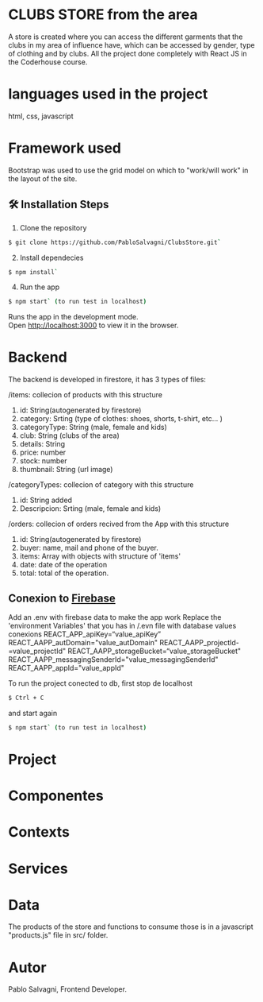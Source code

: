 # CLUBS STORE from the area 
A store is created where you can access the different garments that the clubs in my area of influence have, which can be accessed by gender, type of clothing and by clubs.
All the project done completely with React JS in the Coderhouse course.

# languages used in the project 
html, css, javascript

# Framework used
Bootstrap was used to use the grid model on which to "work/will work" in the layout of the site. 


## 🛠️ Installation Steps

1. Clone the repository

```bash
$ git clone https://github.com/PabloSalvagni/ClubsStore.git`
```

2. Install dependecies
```bash
$ npm install`
```

4. Run the app
```bash
$ npm start` (to run test in localhost)
```
Runs the app in the development mode.\
Open [http://localhost:3000](http://localhost:3000) to view it in the browser.


# Backend
The backend is developed in firestore, it has 3 types of files:

/items: collecion of products with this structure
1. id: String(autogenerated by firestore)
2. category: Srting (type of clothes: shoes, shorts, t-shirt, etc...  )
3. categoryType: String (male, female and kids)
4. club: String (clubs of the area)
5. details: String
6. price: number
7. stock: number 
8. thumbnail: String (url image)


/categoryTypes: collecion of category with this structure
1. id: String added
2. Descripcion: Srting (male, female and kids)

/orders: collecion of orders recived from the App with this structure
1. id: String(autogenerated by firestore)
2. buyer: name, mail and phone of the buyer.
3. items: Array with objects with structure of 'items'
4. date: date of the operation
5. total: total of the operation.

## Conexion to [Firebase](https://console.firebase.google.com/ "Firebase link")
Add an .env with firebase data to make the app work
Replace the 'environment Variables' that you has in /.evn file with database values conexions
REACT_APP_apiKey=“value_apiKey”
REACT_AAPP_autDomain="value_autDomain"
REACT_AAPP_projectId-=value_projectId"
REACT_AAPP_storageBucket=“value_storageBucket"
REACT_AAPP_messagingSenderId="value_messagingSenderId"
REACT_AAPP_appId="value_appId"

To run the project conected to db, first stop de localhost 
```bash
$ Ctrl + C
```

and start again
```bash
$ npm start` (to run test in localhost)
```

# Project

# Componentes

# Contexts

# Services

# Data
The products of the store and functions to consume those is in a javascript "products.js" file in src/ folder.

# Autor
Pablo Salvagni, Frontend Developer.
 
